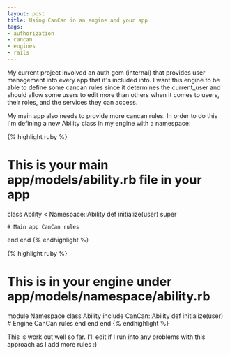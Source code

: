 ```yaml
---
layout: post
title: Using CanCan in an engine and your app
tags:
- authorization
- cancan
- engines
- rails
---
```


My current project involved an auth gem (internal) that provides user management
into every app that it's included into. I want this engine to be able to define
some cancan rules since it determines the current\_user and should allow some
users to edit more than others when it comes to users, their roles, and the
services they can access.

My main app also needs to provide more cancan rules. In order to do this I'm
defining a new Ability class in my engine with a namespace:

{% highlight ruby %}
# This is your main app/models/ability.rb file in your app
class Ability < Namespace::Ability
  def initialize(user)
    super
 
    # Main app CanCan rules
  end
end
{% endhighlight %}

{% highlight ruby %}
# This is in your engine under app/models/namespace/ability.rb
module Namespace
  class Ability
    include CanCan::Ability
    def initialize(user)
      # Engine CanCan rules
    end
  end
end
{% endhighlight %}

This is work out well so far. I'll edit if I run into any problems with this
approach as I add more rules :)
